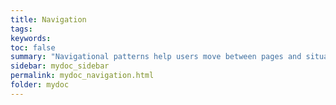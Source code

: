 ```yaml
---
title: Navigation
tags:
keywords:
toc: false
summary: "Navigational patterns help users move between pages and situate themselves in the application."
sidebar: mydoc_sidebar
permalink: mydoc_navigation.html
folder: mydoc
---
```

